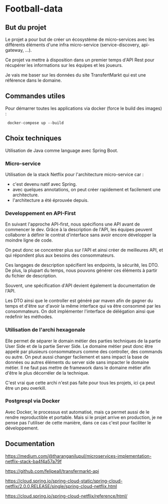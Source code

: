 # Football-data

## But du projet
Le projet a pour but de créer un écosystème de micro-services avec les différents éléments d'une infra micro-service (service-discovery, api-gateway, ...). 

Ce projet va mettre à disposition dans un premier temps d'API Rest pour récupérer les informations sur les équipes et les joueurs.

Je vais me baser sur les données du site TransfertMarkt qui est une référence dans le domaine.



## Commandes utiles

Pour démarrer toutes les applications via docker (force le build des images) :
```
 docker-compose up --build
```

## Choix techniques

Utilisation de Java comme language avec Spring Boot.

### Micro-service

Utilisation de la stack Netflix pour l'architecture micro-service car :
- c'est devenu natif avec Spring. 
- avec quelques annotations, on peut créer rapidement et facilement une architecture.
- l'architecture a été éprouvée depuis.

### Developpement en API-First

En suivant l'approche API-first, nous spécifions une API avant de commencer le dev. Grâce à la description de l'API, les équipes peuvent collaborer à définir le contrat d'interface sans avoir encore développer la moindre ligne de code.

On peut donc se concentrer plus sur l'API et ainsi créer de meilleures API, et qui répondent plus aux besoins des consommateurs.

Ces langages de description spécifient les endpoints, la sécurité, les DTO. De plus, la plupart du temps, nous pouvons générer ces éléments à partir du fichier de description.

Souvent, une spécification d'API devient également la documentation de l'API.

Les DTO ainsi que le controller est généré par maven afin de gagner du temps et d'être sur d'avoir la même interface qui va être consommé par les consommateurs.
On doit implémenter l'interface de délégation ainsi que redefinir les méthodes.

### Utilisation de l'archi hexagonale

Elle permet de séparer le domain métier des parties techniques de la partie User Side et de la partie Server Side.
Le domaine métier peut donc être appelé par plusieurs consommateurs comme des controller, des commands ou autre.
On peut aussi changer facilement et sans impact la base de données ou autres éléments du server side sans impacter le domaine métier.
Il ne faut pas mettre de framework dans le domaine métier afin d'être le plus décorréler de la technique.

C'est vrai que cette archi n'est pas faite pour tous les projets, ici ça peut être un peu overkill.

### Postgrespl via Docker

Avec Docker, le processus est automatisé, mais ça permet aussi de le rendre reproductible et portable.
Mais si le projet arrive en production, je ne pense pas l'utiliser de cette manière, dans ce cas c'est pour faciliter le développement.


## Documentation

https://medium.com/@tharanganilupul/microservices-implementation-netflix-stack-ba4f4a57a79f

https://github.com/felipeall/transfermarkt-api

https://cloud.spring.io/spring-cloud-static/spring-cloud-netflix/2.0.0.RELEASE/single/spring-cloud-netflix.html

https://cloud.spring.io/spring-cloud-netflix/reference/html/
